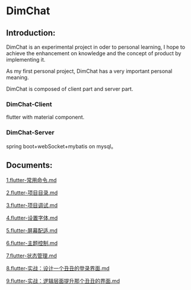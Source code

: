 # DimChat

## Introduction:

DimChat is an experimental project in oder to personal learning, I hope to achieve the enhancement on knowledge and the concept of product by implementing it.

As my first personal project, DimChat has a very important personal meaning.

DimChat is composed of client part and server part.

### DimChat-Client

flutter with material component.

### DimChat-Server

spring boot+webSocket+mybatis on mysql。

## Documents:

[1.flutter-常用命令.md](./Dimchat-Doc/1.flutter-常用命令.md)

[2.flutter-项目目录.md](./Dimchat-Doc/2.flutter-项目目录.md)

[3.flutter-项目调试.md](./Dimchat-Doc/3.flutter-项目调试.md)

[4.flutter-设置字体.md](./Dimchat-Doc/4.flutter-设置字体.md)

[5.flutter-屏幕配适.md](./Dimchat-Doc/5.flutter-屏幕配适.md)

[6.flutter-主题控制.md](./Dimchat-Doc/6.flutter-主题控制.md)

[7.flutter-状态管理.md](./Dimchat-Doc/7.flutter-状态管理.md)

[8.flutter-实战：设计一个丑丑的登录界面.md](./Dimchat-Doc/8.flutter-实战：设计一个丑丑的登录界面.md)

[9.flutter-实战：逻辑层面提升那个丑丑的界面.md](./Dimchat-Doc/9.flutter-实战：逻辑层面提升那个丑丑的界面.md)

